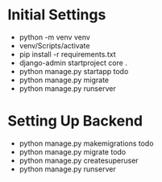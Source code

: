# Initial Settings
- python -m venv venv
- venv/Scripts/activate
- pip install -r requirements.txt
- django-admin startproject core .
- python manage.py startapp todo
- python manage.py migrate
- python manage.py runserver

# Setting Up Backend
- python manage.py makemigrations todo
- python manage.py migrate todo
- python manage.py createsuperuser
- python manage.py runserver
